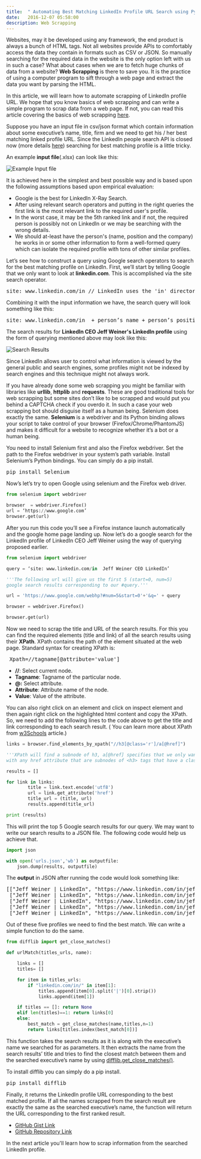 ```yaml
---
title:  " Automating Best Matching LinkedIn Profile URL Search using Python and Selenium"
date:   2016-12-07 05:58:00
description: Web Scrapping 
---
```


Websites, may it be developed using any framework, the end product is always a bunch of HTML tags.  Not all websites provide APIs to comfortably access the data they contain in formats such as CSV or JSON. So manually searching for the required data in the website is the only option left with us in such a case? What about cases when we are to fetch huge chunks of data from a website? 
**Web Scrapping** is there to save you. It is the practice of using a computer program to sift through a web page and extract the data you want by parsing the HTML.

In this article, we will learn how to automate scrapping of LinkedIn profile URL. We hope that you know basics of web scrapping 
and can write a simple program to scrap data from a web page. If not, you can read this article covering the basics 
of web scrapping <a href="https://automatetheboringstuff.com/chapter11/" target="_blank">here</a>.

Suppose you have an input file in csv/json format which contain information about some executive’s name, title, firm and we need to get his / her best matching linked profile URL. Since the LinkedIn people search API is closed now (more details <a href="https://developer.linkedin.com/support/developer-program-transition" target="_blank">here</a>) searching for best matching profile is a little tricky.

An example **input file**(.xlsx) can look like this:

![Example Input file](../../assets/images/input.png)

It is achieved here in the simplest and best possible way and is based upon the following assumptions based upon empirical evaluation:

<ul>
	<li>Google is the best for LinkedIn X-Ray Search.</li>
	<li>After using relevant search operators and putting in the right queries the first link is the most relevant link to the required user's profile.</li>
	<li>In the worst case, it may be the 5th ranked link and if not, the required person is possibly not on LinkedIn or we may be searching with the wrong details.</li>
	<li>We should at-least have the person's (name, position and the company) he works in or some other information to form a well-formed query which can isolate the required profile with tons of other similar profiles.</li>
</ul>

Let’s see how to construct a query using Google search operators to search for the best matching profile on LinkedIn. First, we’ll start by telling Google that we only want to look at <strong>linkedin.com</strong>. This is accomplished via the site search operator.

<pre>site: www.linkedin.com/in // LinkedIn uses the 'in' directory for public profiles</pre>

Combining it with the input information we have, the search query will look something like this: 

<pre>site: www.linkedin.com/in  + person’s name + person’s position + person’s company</pre>

The search results for **LinkedIn CEO Jeff Weiner's LinkedIn profile** using the form of querying mentioned above may look like this:

![Search Results](../../assets/images/searchop.png)

Since LinkedIn allows user to control what information is viewed by the general public and search engines, some profiles might not be indexed by search engines and this technique might not always work.

If you have already done some web scrapping you might be familiar with libraries like <strong>urllib</strong>, <strong>httplib</strong> and <strong>requests</strong>. These are good traditional tools for web scrapping but some sites don’t like to be scrapped and would put you behind a CAPTCHA check if you overdo it. In such a case your web scrapping bot should disguise itself as a human being. Selenium does exactly the same. <strong>Selenium</strong> is a webdriver and its Python binding allows your script to take control of your browser (Firefox/Chrome/PhantomJS) and makes it difficult for a website to recognize whether it’s a bot or a human being.

You need to install Selenium first and also the Firefox webdriver. Set the path to the Firefox webdriver in your system’s path variable. Install Selenium’s Python bindings. You can simply do a pip install.

<pre>
pip install Selenium
</pre>

Now’s let’s try to open Google using selenium and the Firefox web driver.

```python
from selenium import webdriver

browser  = webdriver.Firefox()
url = ‘https://www.google.com’
browser.get(url)
```

After you run this code you’ll see a Firefox instance launch automatically and the google home page landing up. Now let’s do a google search for the LinkedIn profile of LinkedIn CEO Jeff Weiner using the way of querying proposed earlier.

```python
from selenium import webdriver

query = ‘site: www.linkedin.com/in  Jeff Weiner CEO LinkedIn’

'''The following url will give us the first 5 (start=0, num=5) 
google search results corresponding to our #query.'''

url = 'https://www.google.com/webhp?#num=5&start=0'+'&q=' + query

browser = webdriver.Firefox()

browser.get(url)
```

Now we need to scrap the title and URL of the search results. For this you can find the required elements (title and link) of all the search results using their <strong>XPath</strong>. XPath contains the path of the element situated at the web page. Standard syntax for creating XPath is:

<pre> Xpath=//tagname[@attribute='value']</pre>
<ul>
	<li><strong>//</strong>: Select current node.</li>
	<li><strong>Tagname</strong>: Tagname of the particular node.</li>
	<li><strong>@:</strong> Select attribute.</li>
	<li><strong>Attribute</strong>: Attribute name of the node.</li>
	<li><strong>Value</strong>: Value of the attribute.</li>
</ul>



You can also right click on an element and click on inspect element and then again right click on the highlighted html content and copy the XPath. So, we need to add the following lines to the code above to get the title and link corresponding to each search result. 
( You can learn more about XPath from <a href="http://www.w3schools.com/xml/xpath_intro.asp" target="_blank">w3Schools</a> article.)

```python
links = browser.find_elements_by_xpath("//h3[@class='r']/a[@href]")

'''XPath will find a subnode of h3, a[@href] specifies that we only want <a> nodes 
with any href attribute that are subnodes of <h3> tags that have a class of ‘r’'''

results = []

for link in links:
        title = link.text.encode('utf8')
        url = link.get_attribute('href')
        title_url = (title, url)
        results.append(title_url)

print (results)
```

This will print the top 5 Google search results for our query. We may want to write our search results to a JSON file. The following code would help us achieve that.

```python
import json

with open('urls.json','wb') as outputfile:
    json.dump(results, outputfile) 
```

The **output** in JSON after running the code would look something like: 

<pre>
[["Jeff Weiner | LinkedIn", "https://www.linkedin.com/in/jeffweiner08"],
 ["Jeff Weiner | LinkedIn", "https://www.linkedin.com/in/jeffreyweiner"], 
 ["Jeff Weiner | LinkedIn", "https://www.linkedin.com/in/jeff-weiner-16a92a41"], 
 ["Jeff Weiner | LinkedIn", "https://www.linkedin.com/in/jeffweiner100"],
 ["Jeff Weiner | LinkedIn", "https://www.linkedin.com/in/jeffweiner"]]
</pre>

Out of these five profiles we need to find the best match. We can write a simple function to do the same.

```python
from difflib import get_close_matches()

def urlMatch(titles_urls, name):

    links = []
    titles= []

    for item in titles_urls:
        if "linkedin.com/in/" in item[1]:
            titles.append(item[0].split('|')[0].strip())
            links.append(item[1])

    if titles == []: return None
    elif len(titles)==1: return links[0]
    else:
        best_match = get_close_matches(name,titles,n=1)
        return links[titles.index(best_match[0])]
```

This function takes the search results as it is along with the executive’s name we searched for as parameters. It then extracts the name from the search results’ title and tries to find the closest match between them and the searched executive’s name by using <a href="https://docs.python.org/2/library/difflib.html#difflib.get_close_matches" target="_blank">difflib.get_close_matches()</a>. 

To install difflib you can simply do a pip install.
<pre>
pip install difflib
</pre>

Finally, it returns the LinkedIn profile URL corresponding to the best matched profile. If all the names scrapped from the search result are exactly the same as the searched executive’s name, the function will return the URL corresponding to the first ranked result.

<ul>
	<li><a href="https://gist.github.com/AkshayAgarwal007/46d2715292165f60f54657849502cccf" target="_blank">GitHub Gist Link</a></li>
	<li><a href="https://github.com/AkshayAgarwal007/LinkedinScrapper" target="_blank">GitHub Repository Link</a></li>
</ul>



In the next article you'll learn how to scrap information from the searched LinkedIn profile.
